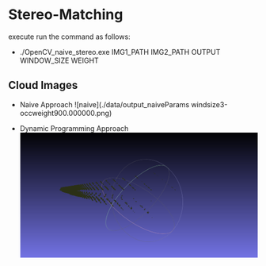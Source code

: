 # Stereo-Matching
execute run the command as follows:
* ./OpenCV_naive_stereo.exe IMG1_PATH IMG2_PATH OUTPUT WINDOW_SIZE WEIGHT

## Cloud Images
* Naive Approach
![naive](./data/output_naiveParams windsize3-occweight900.000000.png)

* Dynamic Programming Approach
![DP](https://github.com/SohilZidan/Stereo-Matching/blob/master/data/DP_cloud.PNG)
